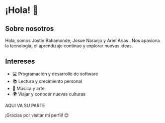 # ¡Hola! 👋

## Sobre nosotros
Hola, somos Jostin Bahamonde, Josue Naranjo y Ariel Arias . Nos apasiona la tecnología, el aprendizaje continuo y explorar nuevas ideas. 

## Intereses
- 💻 Programación y desarrollo de software
- 📚 Lectura y crecimiento personal
- 🎵 Música y arte
- 🌍 Viajar y conocer nuevas culturas

AQUI VA SU PARTE
  
¡Gracias por visitar mi perfil! 😊

